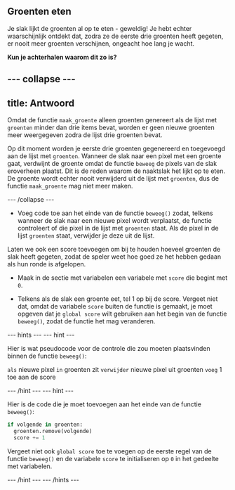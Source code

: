 ## Groenten eten

Je slak lijkt de groenten al op te eten - geweldig! Je hebt echter waarschijnlijk ontdekt dat, zodra ze de eerste drie groenten heeft gegeten, er nooit meer groenten verschijnen, ongeacht hoe lang je wacht.

**Kun je achterhalen waarom dit zo is?**

--- collapse ---
---
title: Antwoord
---

Omdat de functie `maak_groente` alleen groenten genereert als de lijst met `groenten` minder dan drie items bevat, worden er geen nieuwe groenten meer weergegeven zodra de lijst drie groenten bevat.

Op dit moment worden je eerste drie groenten gegenereerd en toegevoegd aan de lijst met `groenten`. Wanneer de slak naar een pixel met een groente gaat, verdwijnt de groente omdat de functie `beweeg` de pixels van de slak eroverheen plaatst. Dit is de reden waarom de naaktslak het lijkt op te eten. De groente wordt echter nooit verwijderd uit de lijst met `groenten`, dus de functie `maak_groente` mag niet meer maken.

--- /collapse ---

+ Voeg code toe aan het einde van de functie `beweeg()` zodat, telkens wanneer de slak naar een nieuwe pixel wordt verplaatst, de functie controleert of die pixel in de lijst met `groenten` staat. Als de pixel in de lijst `groenten` staat, verwijder je deze uit de lijst.

Laten we ook een score toevoegen om bij te houden hoeveel groenten de slak heeft gegeten, zodat de speler weet hoe goed ze het hebben gedaan als hun ronde is afgelopen.

+ Maak in de sectie met variabelen een variabele met `score` die begint met `0`.

+ Telkens als de slak een groente eet, tel 1 op bij de score. Vergeet niet dat, omdat de variabele `score` buiten de functie is gemaakt, je moet opgeven dat je `global score` wilt gebruiken aan het begin van de functie `beweeg()`, zodat de functie het mag veranderen.

--- hints --- --- hint ---

Hier is wat pseudocode voor de controle die zou moeten plaatsvinden binnen de functie `beweeg()`:

`als` nieuwe pixel `in` groenten zit `verwijder` nieuwe pixel uit groenten `voeg` 1 toe aan de score

--- /hint --- --- hint ---

Hier is de code die je moet toevoegen aan het einde van de functie `beweeg()`:

```python
if volgende in groenten:
  groenten.remove(volgende)
  score += 1
```

Vergeet niet ook `global score` toe te voegen op de eerste regel van de functie `beweeg()` en de variabele `score` te initialiseren op `0` in het gedeelte met variabelen.

--- /hint --- --- /hints ---

